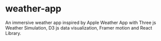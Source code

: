 # weather-app

An immersive weather app inspired by Apple Weather App with Three js Weather Simulation, D3 js data visualization, Framer motion and React Library.
